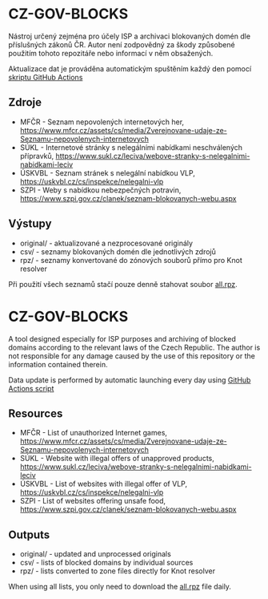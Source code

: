 CZ-GOV-BLOCKS
=============

Nástroj určený zejména pro účely ISP a archivaci blokovaných domén dle příslušných zákonů ČR. Autor není zodpovědný za škody způsobené použitím tohoto repozitáře nebo informací v něm obsažených.

Aktualizace dat je prováděna automatickým spuštěním každý den pomocí [skriptu GitHub Actions](https://github.com/analogic/cz-gov-blocks/blob/master/.github/workflows/daily.yml)

Zdroje
------
- MFČR - Seznam nepovolených internetových her, https://www.mfcr.cz/assets/cs/media/Zverejnovane-udaje-ze-Seznamu-nepovolenych-internetovych
- SÚKL - Internetové stránky s nelegálními nabídkami neschválených přípravků, https://www.sukl.cz/leciva/webove-stranky-s-nelegalnimi-nabidkami-leciv
- ÚSKVBL -  Seznam stránek s nelegální nabídkou VLP, https://uskvbl.cz/cs/inspekce/nelegalni-vlp
- SZPI - Weby s nabídkou nebezpečných potravin, https://www.szpi.gov.cz/clanek/seznam-blokovanych-webu.aspx

Výstupy
-------
- original/ - aktualizované a nezprocesované originály
- csv/ - seznamy blokovaných domén dle jednotlivých zdrojů
- rpz/ - seznamy konvertované do zónových souborů přímo pro Knot resolver

Při použití všech seznamů stačí pouze denně stahovat soubor [all.rpz](https://raw.githubusercontent.com/analogic/cz-gov-blocks/master/rpz/all.rpz).



CZ-GOV-BLOCKS
=============

A tool designed especially for ISP purposes and archiving of blocked domains according to the relevant laws of the Czech Republic. The author is not responsible for any damage caused by the use of this repository or the information contained therein.

Data update is performed by automatic launching every day using [GitHub Actions script](https://github.com/analogic/cz-gov-blocks/blob/master/.github/workflows/daily.yml)

Resources
------
- MFČR - List of unauthorized Internet games, https://www.mfcr.cz/assets/cs/media/Zverejnovane-udaje-ze-Seznamu-nepovolenych-internetovych
- SÚKL - Website with illegal offers of unapproved products, https://www.sukl.cz/leciva/webove-stranky-s-nelegalnimi-nabidkami-leciv
- ÚSKVBL - List of websites with illegal offer of VLP, https://uskvbl.cz/cs/inspekce/nelegalni-vlp
- SZPI - List of websites offering unsafe food, https://www.szpi.gov.cz/clanek/seznam-blokovanych-webu.aspx

Outputs
-------
- original/ - updated and unprocessed originals
- csv/ - lists of blocked domains by individual sources
- rpz/ - lists converted to zone files directly for Knot resolver

When using all lists, you only need to download the [all.rpz](https://raw.githubusercontent.com/analogic/cz-gov-blocks/master/rpz/all.rpz) file daily.
